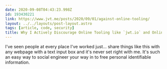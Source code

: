 ```yaml
---
date: 2020-09-08T04:43:23.998Z
id: 193430221
link: https://www.jvt.me/posts/2020/09/01/against-online-tooling/
layout: ../../layouts/post-layout.astro
tags: [article, code, security]
title: Why I Actively Discourage Online Tooling like `jwt.io` and Online JSON Validators
---
```


I've seen people at every place I've worked just... share things like this with any webpage with a text input box and it's never set right with me. It's such an easy way to social engineer your way in to free personal identifiable information.
